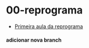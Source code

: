 # 00-reprograma

- [Primeira aula da reprograma](https://github.com/reprograma/on7-porto-s1-introducao)

#### adicionar nova branch
